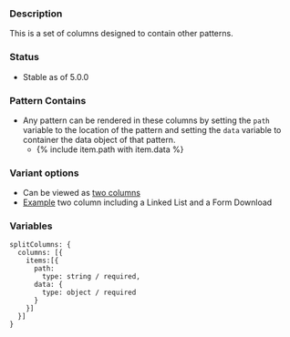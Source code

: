 ### Description
This is a set of columns designed to contain other patterns.

### Status
* Stable as of 5.0.0

### Pattern Contains
* Any pattern can be rendered in these columns by setting the `path` variable to the location of the pattern and setting the `data` variable to container the data object of that pattern.  
  * {% include item.path with item.data %}


### Variant options
* Can be viewed as [two columns](./?p=organisms-split-columns-two)
* [Example](./?p=organisms-split-columns-example) two column including a Linked List and a Form Download


### Variables
~~~
splitColumns: {
  columns: [{
    items:[{
      path: 
        type: string / required,
      data: {
        type: object / required
      }
    }]
  }]
}
~~~
